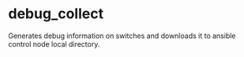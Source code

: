# debug_collect

Generates debug information on switches and downloads it to ansible control node local directory.
